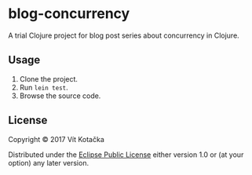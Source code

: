 # blog-concurrency

A trial Clojure project for blog post series about concurrency in Clojure.

## Usage

1. Clone the project.
1. Run `lein test`.
1. Browse the source code.

## License

Copyright © 2017 Vít Kotačka

Distributed under the [Eclipse Public License](https://eclipse.org/org/documents/epl-v10.php)
either version 1.0 or (at your option) any later version.
